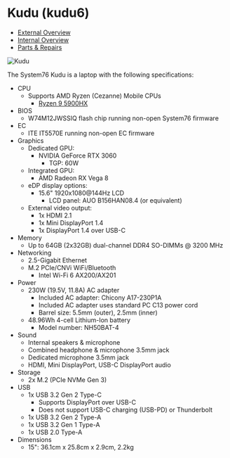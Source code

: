 # Kudu (kudu6)

- [External Overview](./external-overview.md)
- [Internal Overview](./internal-overview.md)
- [Parts & Repairs](./repairs.md)

![Kudu](./img/kudu6.webp)

The System76 Kudu is a laptop with the following specifications:

- CPU
    - Supports AMD Ryzen (Cezanne) Mobile CPUs
        - [Ryzen 9 5900HX](https://www.amd.com/en/products/apu/amd-ryzen-9-5900hx)
- BIOS
    - W74M12JWSSIQ flash chip running non-open System76 firmware
- EC
    - ITE IT5570E running non-open EC firmware
- Graphics
    - Dedicated GPU:
        - NVIDIA GeForce RTX 3060
            - TGP: 60W
    - Integrated GPU:
        - AMD Radeon RX Vega 8
    - eDP display options:
        - 15.6" 1920x1080@144Hz LCD
            - LCD panel: AUO B156HAN08.4 (or equivalent)
    - External video output:
        - 1x HDMI 2.1
        - 1x Mini DisplayPort 1.4
        - 1x DisplayPort 1.4 over USB-C
- Memory
    - Up to 64GB (2x32GB) dual-channel DDR4 SO-DIMMs @ 3200 MHz
- Networking
    - 2.5-Gigabit Ethernet
    - M.2 PCIe/CNVi WiFi/Bluetooth
        - Intel Wi-Fi 6 AX200/AX201
- Power
    - 230W (19.5V, 11.8A) AC adapter
        - Included AC adapter: Chicony A17-230P1A
        - Included AC adapter uses standard PC C13 power cord
        - Barrel size: 5.5mm (outer), 2.5mm (inner)
    - 48.96Wh 4-cell Lithium-Ion battery
        - Model number: NH50BAT-4
- Sound
    - Internal speakers & microphone
    - Combined headphone & microphone 3.5mm jack
    - Dedicated microphone 3.5mm jack
    - HDMI, Mini DisplayPort, USB-C DisplayPort audio
- Storage
    - 2x M.2 (PCIe NVMe Gen 3)
- USB
    - 1x USB 3.2 Gen 2 Type-C
        - Supports DisplayPort over USB-C
        - Does not support USB-C charging (USB-PD) or Thunderbolt
    - 1x USB 3.2 Gen 2 Type-A
    - 1x USB 3.2 Gen 1 Type-A
    - 1x USB 2.0 Type-A
- Dimensions
    - 15": 36.1cm x 25.8cm x 2.9cm, 2.2kg
